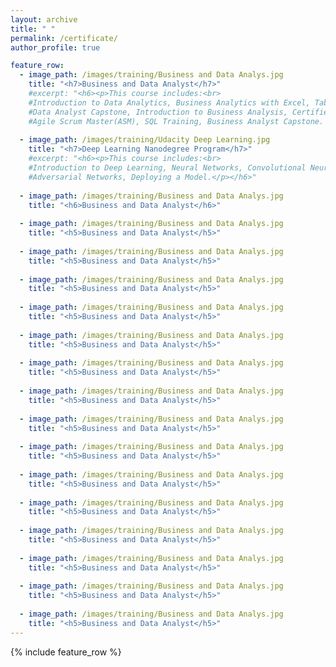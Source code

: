 ```yaml
---
layout: archive
title: " "
permalink: /certificate/
author_profile: true

feature_row:
  - image_path: /images/training/Business and Data Analys.jpg
    title: "<h7>Business and Data Analyst</h7>"
    #excerpt: "<h6><p>This course includes:<br>
    #Introduction to Data Analytics, Business Analytics with Excel, Tableau Training, Power bi, Data Science with R Programing,
    #Data Analyst Capstone, Introduction to Business Analysis, Certified Business Analysis Professional (CBAP) Certification,
    #Agile Scrum Master(ASM), SQL Training, Business Analyst Capstone. </p></h6>"--
    
  - image_path: /images/training/Udacity Deep Learning.jpg
    title: "<h7>Deep Learning Nanodegree Program</h7>"
    #excerpt: "<h6><p>This course includes:<br>
    #Introduction to Deep Learning, Neural Networks, Convolutional Neural Networks, Recurrent Neural Networks, Generative 
    #Adversarial Networks, Deploying a Model.</p></h6>"
    
  - image_path: /images/training/Business and Data Analys.jpg
    title: "<h6>Business and Data Analyst</h6>"
  
  - image_path: /images/training/Business and Data Analys.jpg
    title: "<h5>Business and Data Analyst</h5>"
  
  - image_path: /images/training/Business and Data Analys.jpg
    title: "<h5>Business and Data Analyst</h5>"
      
  - image_path: /images/training/Business and Data Analys.jpg
    title: "<h5>Business and Data Analyst</h5>"
  
  - image_path: /images/training/Business and Data Analys.jpg
    title: "<h5>Business and Data Analyst</h5>"
  
  - image_path: /images/training/Business and Data Analys.jpg
    title: "<h5>Business and Data Analyst</h5>"
  
  - image_path: /images/training/Business and Data Analys.jpg
    title: "<h5>Business and Data Analyst</h5>"
  
  - image_path: /images/training/Business and Data Analys.jpg
    title: "<h5>Business and Data Analyst</h5>"
  
  - image_path: /images/training/Business and Data Analys.jpg
    title: "<h5>Business and Data Analyst</h5>"
  
  - image_path: /images/training/Business and Data Analys.jpg
    title: "<h5>Business and Data Analyst</h5>"
  
  - image_path: /images/training/Business and Data Analys.jpg
    title: "<h5>Business and Data Analyst</h5>"
  
  - image_path: /images/training/Business and Data Analys.jpg
    title: "<h5>Business and Data Analyst</h5>"
  
  - image_path: /images/training/Business and Data Analys.jpg
    title: "<h5>Business and Data Analyst</h5>"
  
  - image_path: /images/training/Business and Data Analys.jpg
    title: "<h5>Business and Data Analyst</h5>"
  
  - image_path: /images/training/Business and Data Analys.jpg
    title: "<h5>Business and Data Analyst</h5>"
  
  - image_path: /images/training/Business and Data Analys.jpg
    title: "<h5>Business and Data Analyst</h5>"
---
```


{% include feature_row %}
